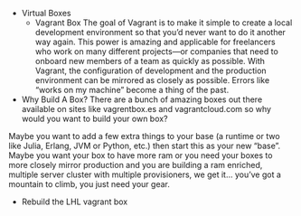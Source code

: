 - Virtual Boxes
  - Vagrant Box
      The goal of Vagrant is to make it simple to create a local development environment so that you’d never want to do it another way again.
      This power is amazing and applicable for freelancers who work on many different projects—or companies that need to onboard new members of a team as quickly as possible. With Vagrant, the configuration of development and the production environment can be mirrored as closely as possible. Errors like “works on my machine” become a thing of the past.
- Why Build A Box?
There are a bunch of amazing boxes out there available on sites like vagrentbox.es and vagrantcloud.com so why would you want to build your own box?

Maybe you want to add a few extra things to your base (a runtime or two like Julia, Erlang, JVM or Python, etc.) then start this as your new “base”.
Maybe you want your box to have more ram or you need your boxes to more closely mirror production and you are building a ram enriched, multiple server cluster with multiple provisioners, we get it… you’ve got a mountain to climb, you just need your gear.

- Rebuild the LHL vagrant box